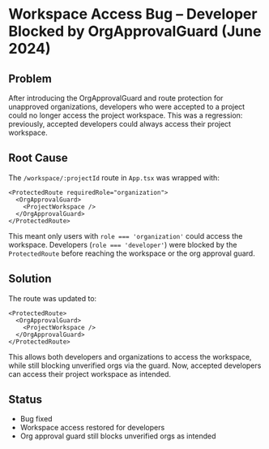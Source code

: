 # Workspace Access Bug – Developer Blocked by OrgApprovalGuard (June 2024)

## Problem
After introducing the OrgApprovalGuard and route protection for unapproved organizations, developers who were accepted to a project could no longer access the project workspace. This was a regression: previously, accepted developers could always access their project workspace.

## Root Cause
The `/workspace/:projectId` route in `App.tsx` was wrapped with:
```tsx
<ProtectedRoute requiredRole="organization">
  <OrgApprovalGuard>
    <ProjectWorkspace />
  </OrgApprovalGuard>
</ProtectedRoute>
```
This meant only users with `role === 'organization'` could access the workspace. Developers (`role === 'developer'`) were blocked by the `ProtectedRoute` before reaching the workspace or the org approval guard.

## Solution
The route was updated to:
```tsx
<ProtectedRoute>
  <OrgApprovalGuard>
    <ProjectWorkspace />
  </OrgApprovalGuard>
</ProtectedRoute>
```
This allows both developers and organizations to access the workspace, while still blocking unverified orgs via the guard. Now, accepted developers can access their project workspace as intended.

## Status
- Bug fixed
- Workspace access restored for developers
- Org approval guard still blocks unverified orgs as intended 